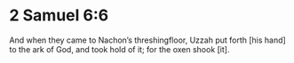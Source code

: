 # 2 Samuel 6:6

And when they came to Nachon’s threshingfloor, Uzzah put forth [his hand] to the ark of God, and took hold of it; for the oxen shook [it].